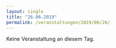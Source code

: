 ```yaml
---
layout: single
title: "26.06.2019"
permalink: /veranstaltungen/2019/06/26/
---
```


Keine Veranstaltung an diesem Tag.
